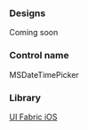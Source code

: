 ### Designs

Coming soon

### Control name

MSDateTimePicker

### Library

[UI Fabric iOS](https://github.com/OfficeDev/ui-fabric-ios)
